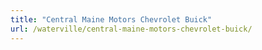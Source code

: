 ```yaml
---
title: "Central Maine Motors Chevrolet Buick"
url: /waterville/central-maine-motors-chevrolet-buick/
---
```

